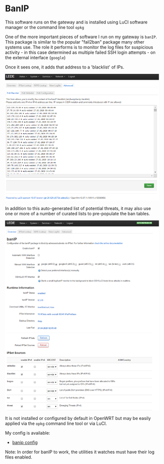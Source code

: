 # BanIP

This software runs on the gateway and is installed using LuCI software
manager or the command line tool `opkg`

One of the more important pieces of software I run on my gateway is
`banIP`. This package is similar to the popular "fail2ban" package
many other systems use. The role it performs is to monitor the log
files for suspicious activity - in this case determined as multiple
failed SSH login attempts - on the external interface (`google`)

Once it sees one, it adds that address to a 'blacklist' of IPs.

![Blacklist](images/gateway-luci-banip-blacklist.png)

In addition to this auto-generated list of potential threats, it may
also use one or more of a number of curated lists to pre-populate the
ban tables.

![Blacklists](images/gateway-luci-banip-sources.png)

It is not installed or configured by default in OpenWRT but may be
easily applied via the `opkg` command line tool or via LuCI.

My config is available:

* [banip config](configs/etc/gateway/config/banip)

Note: In order for banIP to work, the utilities it watches must have
their log files enabled.
